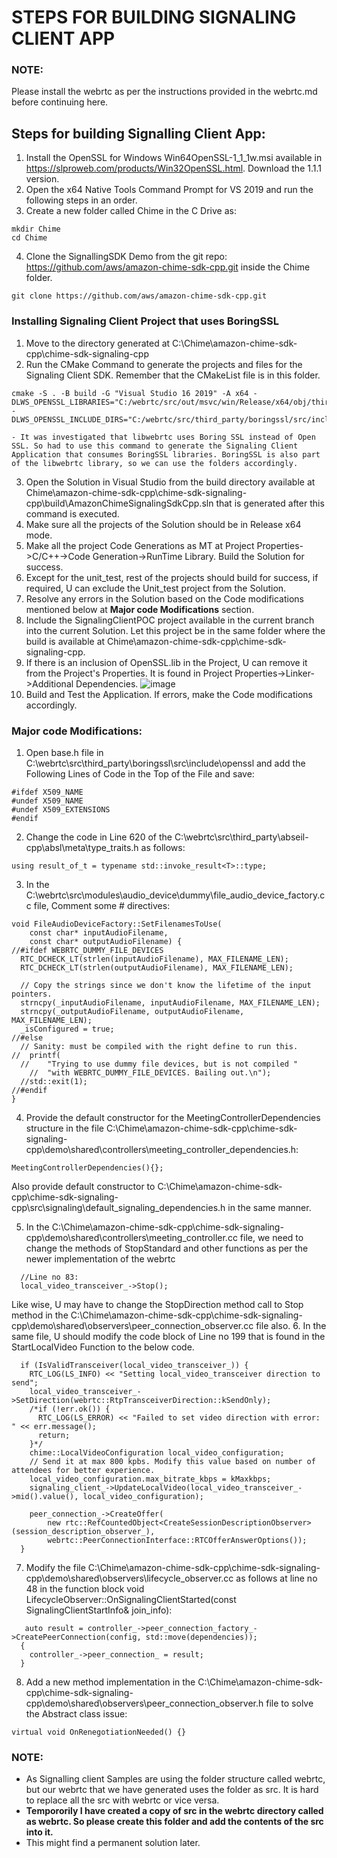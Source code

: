 # STEPS FOR BUILDING SIGNALING CLIENT APP
### NOTE: 
Please install the webrtc as per the instructions provided in the webrtc.md before continuing here. 
## Steps for building Signalling Client App:
1. Install the OpenSSL for Windows Win64OpenSSL-1_1_1w.msi available in https://slproweb.com/products/Win32OpenSSL.html. Download the 1.1.1 version. 
2. Open the x64 Native Tools Command Prompt for VS 2019 and run the following steps in an order.
3. Create a new folder called Chime in the C Drive as:
```
mkdir Chime
cd Chime
```
4. Clone the SignallingSDK Demo from the git repo: https://github.com/aws/amazon-chime-sdk-cpp.git inside the Chime folder. 
```
git clone https://github.com/aws/amazon-chime-sdk-cpp.git
```  
### Installing Signaling Client Project that uses BoringSSL
1. Move to the directory generated at C:\Chime\amazon-chime-sdk-cpp\chime-sdk-signaling-cpp
2. Run the CMake Command to generate the projects and files for the Signaling Client SDK. Remember that the CMakeList file is in this folder.
```
cmake -S . -B build -G "Visual Studio 16 2019" -A x64 -DLWS_OPENSSL_LIBRARIES="C:/webrtc/src/out/msvc/win/Release/x64/obj/third_party/boringssl/boringssl.lib;C:/webrtc/src/out/msvc/win/Release/x64/obj/third_party/boringssl/boringssl_asm.lib" -DLWS_OPENSSL_INCLUDE_DIRS="C:/webrtc/src/third_party/boringssl/src/include”
```
	- It was investigated that libwebrtc uses Boring SSL instead of Open SSL. So had to use this command to generate the Signaling Client Application that consumes BoringSSL libraries. BoringSSL is also part of the libwebrtc library, so we can use the folders accordingly.

3. Open the Solution in Visual Studio from the build directory available at Chime\amazon-chime-sdk-cpp\chime-sdk-signaling-cpp\build\AmazonChimeSignalingSdkCpp.sln that is generated after this command is executed. 
4. Make sure all the projects of the Solution should be in Release x64 mode.
5. Make all the project Code Generations as MT at Project Properties->C/C++->Code Generation->RunTime Library. Build the Solution for success.
6. Except for the unit_test, rest of the projects should build for success, if required, U can exclude the Unit_test project from the Solution.
7. Resolve any errors in the Solution based on the Code modifications mentioned below at <b>Major code Modifications</b> section.
8. Include the SignalingClientPOC project available in the current branch into the current Solution. Let this project be in the same folder where the build is available at Chime\amazon-chime-sdk-cpp\chime-sdk-signaling-cpp. 
9. If there is an inclusion of OpenSSL.lib in the Project, U can remove it from the Project's Properties. It is found in Project Properties->Linker->Additional Dependencies. 
![image](https://github.com/imentor-ltts/chime/assets/79626160/2b5f6603-5ea1-4bdd-bbaa-22f769b67768)
10. Build and Test the Application. If errors, make the Code modifications accordingly.

### Major code Modifications:
1. Open base.h file in  C:\webrtc\src\third_party\boringssl\src\include\openssl and add the Following Lines of Code in the Top of the File and save:
```
#ifdef X509_NAME
#undef X509_NAME
#undef X509_EXTENSIONS
#endif
```
2. Change the code in Line 620 of the C:\webrtc\src\third_party\abseil-cpp\absl\meta\type_traits.h as follows:
```
using result_of_t = typename std::invoke_result<T>::type;
```
3. In the C:\webrtc\src\modules\audio_device\dummy\file_audio_device_factory.cc file, Comment some # directives:
```
void FileAudioDeviceFactory::SetFilenamesToUse(
    const char* inputAudioFilename,
    const char* outputAudioFilename) {
//#ifdef WEBRTC_DUMMY_FILE_DEVICES
  RTC_DCHECK_LT(strlen(inputAudioFilename), MAX_FILENAME_LEN);
  RTC_DCHECK_LT(strlen(outputAudioFilename), MAX_FILENAME_LEN);

  // Copy the strings since we don't know the lifetime of the input pointers.
  strncpy(_inputAudioFilename, inputAudioFilename, MAX_FILENAME_LEN);
  strncpy(_outputAudioFilename, outputAudioFilename, MAX_FILENAME_LEN);
  _isConfigured = true;
//#else
  // Sanity: must be compiled with the right define to run this.
//  printf(
  //    "Trying to use dummy file devices, but is not compiled "
    //  "with WEBRTC_DUMMY_FILE_DEVICES. Bailing out.\n");
  //std::exit(1);
//#endif
}
```
4. Provide the default constructor for the MeetingControllerDependencies structure in the file C:\Chime\amazon-chime-sdk-cpp\chime-sdk-signaling-cpp\demo\shared\controllers\meeting_controller_dependencies.h:
```
MeetingControllerDependencies(){};
```
Also provide default constructor to C:\Chime\amazon-chime-sdk-cpp\chime-sdk-signaling-cpp\src\signaling\default_signaling_dependencies.h in the same manner. 

5. In the C:\Chime\amazon-chime-sdk-cpp\chime-sdk-signaling-cpp\demo\shared\controllers\meeting_controller.cc file, we need to change the methods of StopStandard and other functions as per the newer implementation of the webrtc
 ```
   //Line no 83:
   local_video_transceiver_->Stop();
   ```
Like wise, U may have to change the StopDirection method call to Stop method in the C:\Chime\amazon-chime-sdk-cpp\chime-sdk-signaling-cpp\demo\shared\observers\peer_connection_observer.cc file also. 
6. In the same file, U should modify the code block of Line no 199 that is found in the StartLocalVideo Function to the below code. 
```
  if (IsValidTransceiver(local_video_transceiver_)) {
    RTC_LOG(LS_INFO) << "Setting local_video_transceiver direction to send";
    local_video_transceiver_->SetDirection(webrtc::RtpTransceiverDirection::kSendOnly);
    /*if (!err.ok()) {
      RTC_LOG(LS_ERROR) << "Failed to set video direction with error: " << err.message();
      return;
    }*/
    chime::LocalVideoConfiguration local_video_configuration;
    // Send it at max 800 kpbs. Modify this value based on number of attendees for better experience.
    local_video_configuration.max_bitrate_kbps = kMaxkbps;
    signaling_client_->UpdateLocalVideo(local_video_transceiver_->mid().value(), local_video_configuration);

    peer_connection_->CreateOffer(
        new rtc::RefCountedObject<CreateSessionDescriptionObserver>(session_description_observer_),
        webrtc::PeerConnectionInterface::RTCOfferAnswerOptions());
  }
```
7. Modify the file C:\Chime\amazon-chime-sdk-cpp\chime-sdk-signaling-cpp\demo\shared\observers\lifecycle_observer.cc as follows at line no 48 in the function block void LifecycleObserver::OnSignalingClientStarted(const SignalingClientStartInfo& join_info):
```
   auto result = controller_->peer_connection_factory_->CreatePeerConnection(config, std::move(dependencies));
  {
    controller_->peer_connection_ = result;
  }
```  
8. Add a new method implementation in the C:\Chime\amazon-chime-sdk-cpp\chime-sdk-signaling-cpp\demo\shared\observers\peer_connection_observer.h file to solve the Abstract class issue:
```
virtual void OnRenegotiationNeeded() {}
```

### NOTE:
- As Signalling client Samples are using the folder structure called webrtc, but our webrtc that we have generated uses the folder as src. It is hard to replace all the src with webrtc or vice versa.
- <b>Tempororily I have created a copy of src in the webrtc directory called as webrtc. So please create this folder and add the contents of the src into it.</b> 
- This might find a permanent solution later. 
